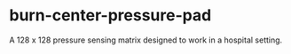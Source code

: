 # burn-center-pressure-pad
A 128 x 128 pressure sensing matrix designed to work in a hospital setting. 
